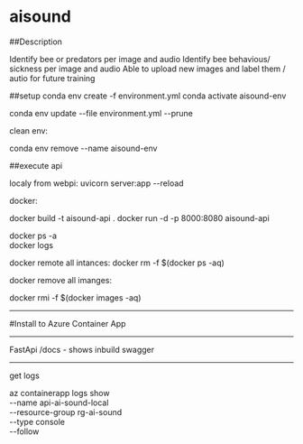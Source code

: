 # aisound

##Description

Identify bee or predators per image and audio
Identify bee behavious/ sickness per image and audio
Able to upload new images and label them / autio for future training

##setup
conda env create -f environment.yml
conda activate aisound-env

conda env update --file environment.yml --prune

clean env:

conda env remove --name aisound-env



##execute api


localy from webpi:
uvicorn server:app --reload

docker:

docker build -t aisound-api .
docker run -d -p 8000:8080 aisound-api

docker ps -a  
docker logs <containerid>

docker remote all intances:
docker rm -f $(docker ps -aq)

docker remove all imanges:

docker rmi -f $(docker images -aq)

---


#Install to Azure Container App


---
FastApi  /docs - shows inbuild swagger

---
get logs

az containerapp logs show \
  --name api-ai-sound-local \
  --resource-group rg-ai-sound \
  --type console \
  --follow








